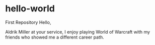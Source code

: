 # hello-world
First Repository 
Hello,

Aldrik Miller at your service, I enjoy playing World of Warcraft with my friends who showed me a different career path.
